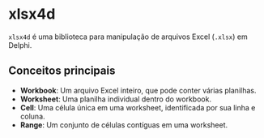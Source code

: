 # xlsx4d

`xlsx4d` é uma biblioteca para manipulação de arquivos Excel (`.xlsx`) em Delphi.

## Conceitos principais

- **Workbook**: Um arquivo Excel inteiro, que pode conter várias planilhas.
- **Worksheet**: Uma planilha individual dentro do workbook.
- **Cell**: Uma célula única em uma worksheet, identificada por sua linha e coluna.
- **Range**: Um conjunto de células contíguas em uma worksheet.